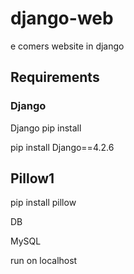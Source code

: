 # django-web
e comers website in django

## Requirements

### Django 
Django pip install

pip install Django==4.2.6


## Pillow1

pip install pillow


DB


MySQL 


run on localhost 
